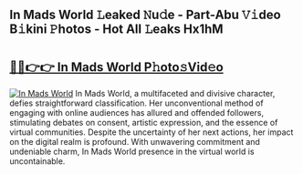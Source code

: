 ## In Mads World 𝙻eaked 𝙽u𝚍e - Part-Abu 𝚅𝚒deo B𝚒kini 𝙿hotos - Hot All 𝙻eaks Hx1hM

# <h2><a href="http://ld421be.urlbe.top/?page=In+Mads+World">🔗🔗👉👉 In Mads World P𝚑oto𝚜Vid𝚎o</a></h2>

[![In Mads World](https://i.imgur.com/eBuTRDB.gif)](http://ld421be.urlbe.top/?page=In+Mads+World)
In Mads World, a multifaceted and divisive character, defies straightforward classification. Her unconventional method of engaging with online audiences has allured and offended followers, stimulating debates on consent, artistic expression, and the essence of virtual communities. Despite the uncertainty of her next actions, her impact on the digital realm is profound. With unwavering commitment and undeniable charm, In Mads World presence in the virtual world is uncontainable.
